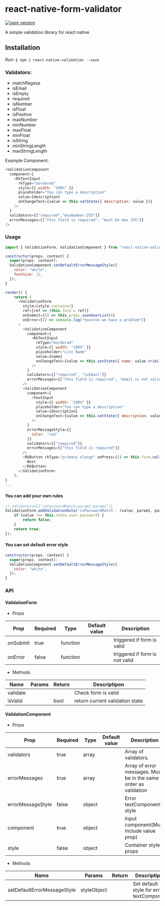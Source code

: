 # react-native-form-validator

[![npm version](https://badge.fury.io/js/react-native-validation.svg)](https://badge.fury.io/js/react-native-validation)

A simple validation library for react native

## Installation

Run: `$ npm i react-native-validation --save`

### Validators:
+ matchRegexp
+ isEmail
+ isEmpty
+ required
+ isNumber
+ isFloat
+ isPositive
+ maxNumber
+ minNumber
+ maxFloat
+ minFloat
+ isString
+ minStringLength
+ maxStringLength

Example Component:
````javascript
<ValidationComponent
  component={
    <RkTextInput
      rkType="bordered"
      style={{ width: "100%" }}
      placeholder="You can type a description"
      value={description}
      onChangeText={value => this.setState({ description: value })}
    />
  }
  validators={["required","maxNumber:255"]}
  errorMessages={["this field is required", "must be max 255"]}
/>
````

### Usage

````javascript
import { ValidationForm, ValidationComponent } from "react-native-validation";

constructor(props, context) {
  super(props, context);
  ValidationComponent.setDefaultErrorMessageStyle({
    color: "white",
    fontSize: 12,
  });
}

render() {   
    return (
      <ValidationForm
        style={style.container}
        ref={ref => (this.form = ref)}
        onSubmit={() => this.props.saveUserList()}
        onError={() => console.log("houston we have a problem")}
      >
        <ValidationComponent
          component={
            <RkTextInput
              rkType="bordered"
              style={{ width: "100%" }}
              placeholder="List Name"
              value={name}
              onChangeText={value => this.setState({ name: value.trim() })}
            />
          }
          validators={["required", "isEmail"]}
          errorMessages={["this field is required", "email is not valid"]}
        />
        <ValidationComponent
          component={
            <TextInput
              style={{ width: "100%" }}
              placeholder="You can type a description"
              value={description}
              onChangeText={value => this.setState({ description: value })}
            />
          }
          errorMessageStyle={{
            color: "red"
          }}
          validators={["required"]}
          errorMessages={["this field is required"]}
        />
        <RkButton rkType="primary xlarge" onPress={() => this.form.validate()}>
          Next
        </RkButton>
      </ValidationForm>
    );
}
...
````

#### You can add your own rules
````javascript
// validators={["isPasswordMatch:param1:param2"]}
ValidationForm.addValidationRule('isPasswordMatch', (value, param1, param2...) => {
    if (value !== this.state.user.password) {
        return false;
    }
    return true;
});
````

#### You can set default error style
````javascript
constructor(props, context) {
  super(props, context);
  ValidationComponent.setDefaultErrorMessageStyle({
    color: "white",
  });
}
````

### API

#### ValidationForm

+ Props

| Prop            | Required | Type     | Default value | Description                                                                                                                  |
|-----------------|----------|----------|---------------|-------------------------------------|
| onSubmit        | true     | function |               | triggered if form is valid          |
| onError         | false    | function |               | triggered if form is not valid      |

+ Methods

| Name             | Params | Return | Descriptipon                                       |
|------------------|--------|--------|----------------------------------------------------|
| validate         |        |        | Check form is valid                                |
| isValid          |        |  bool  | return current validation state                    |

#### ValidationComponent

+ Props

| Prop              | Required | Type     | Default value | Description                                                                            |
|-------------------|----------|----------|---------------|----------------------------------------------------------------------------------------|
| validators        | true     | array    |               | Array of validators.                                                                   |
| errorMessages     | true     | array    |               | Array of error messages. Must be in the same order as validation                       |
| errorMessageStyle | false    | object   |               | Error textComponent style                                                              |
| component         | true     | object   |               | Input component(Must include value prop)                                               |
| style             | false    | object   |               | Container style props                                                                  |

+ Methods

| Name                         | Params            | Return | Descriptipon                                                                         |
|------------------------------|-------------------|--------|--------------------------------------------------------------------------------------|
| setDefaultErrorMessageStyle  |   styleObject     |        | Set default style for error textComponent                                            |
